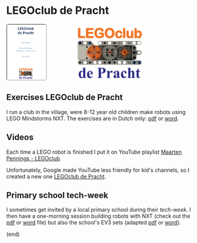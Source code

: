 # LEGOclub de Pracht

[![exercises](exercises.png)](LegoClub.pdf)         [![logo](logo/LegoClubDePracht0180x0150.png)](logo)

## Exercises LEGOclub de Pracht
I run a club in the village, were 8-12 year old children make robots using LEGO Mindstorms NXT.
The exercises are in Dutch only: [pdf](LegoClub.pdf) or [word](LegoClub.docx).

## Videos
Each time a LEGO robot is finished I put it on YouTube playlist 
[Maarten Pennings - LEGOclub](http://www.youtube.com/playlist?list=PLrlJSwck1Q0iv_t6WtuNv7dbaEXJX42nd).

Unfortunately, Google made YouTube less friendly for kid's channels, so I created a new one 
[LEGOclub de Pracht](https://www.youtube.com/channel/UCxKt3LKH9oVT_rLr5mPyQkg).


## Primary school tech-week
I sometimes get invited by a local primary school during their _tech-week_. 
I then have a one-morning session building robots with NXT (check out the [pdf](KennisMakingNXT.pdf) or [word](KennisMakingNXT.docx) file)
but also the school's EV3 sets (adapted [pdf](KennisMakingEV3.pdf) or [word](KennisMakingEV3.docx)).

(end)
